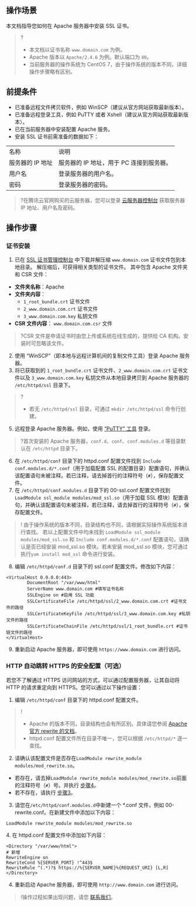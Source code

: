 ## 操作场景
本文档指导您如何在 Apache 服务器中安装 SSL 证书。
>?
>- 本文档以证书名称 `www.domain.com` 为例。
>- Apache 版本以 `Apache/2.4.6` 为例。默认端口为 `80`。
>- 当前服务器的操作系统为 CentOS 7，由于操作系统的版本不同，详细操作步骤略有区别。

## 前提条件
- 已准备远程文件拷贝软件，例如 WinSCP（建议从官方网站获取最新版本）。
- 已准备远程登录工具，例如 PuTTY 或者 Xshell（建议从官方网站获取最新版本）。
- 已在当前服务器中安装配置 Apache 服务。
- 安装 SSL 证书前需准备的数据如下：
<table>
<tr>
<td>名称</td>
<td>说明</td>
</tr>
<tr>
<td>服务器的 IP 地址</td>
<td>服务器的 IP 地址，用于 PC 连接到服务器。</td>
</tr>
<tr>
<td>用户名</td>
<td>登录服务器的用户名。</td>
</tr>
<tr>
<td>密码</td>
<td> 登录服务器的密码。</td>
</tr>
</table>

>?在腾讯云官网购买的云服务器，您可以登录 [云服务器控制台](https://console.cloud.tencent.com/cvm)  获取服务器 IP 地址、用户名及密码。

## 操作步骤

### 证书安装
1. 已在 [SSL 证书管理控制台](https://console.cloud.tencent.com/ssl) 中下载并解压缩 `www.domain.com` 证书文件包到本地目录。
解压缩后，可获得相关类型的证书文件。 其中包含 Apache 文件夹和 CSR 文件：
 - **文件夹名称**：Apache
 - **文件夹内容**：
    - `1_root_bundle.crt` 证书文件
    - `2_www.domain.com.crt` 证书文件
    - `3_www.domain.com.key` 私钥文件
  - **CSR 文件内容**：	`www.domain.com.csr` 文件
  >?CSR 文件是申请证书时由您上传或系统在线生成的，提供给 CA 机构。安装时可忽略该文件。
2. 使用 “WinSCP”（即本地与远程计算机间的复制文件工具）登录 Apache 服务器。
3. 将已获取到的 `1_root_bundle.crt` 证书文件、`2_www.domain.com.crt` 证书文件以及 `3_www.domain.com.key` 私钥文件从本地目录拷贝到 Apache 服务器的 `/etc/httpd/ssl` 目录下。
>? 
>- 若无 `/etc/httpd/ssl` 目录，可通过 `mkdir /etc/httpd/ssl` 命令行创建。
5. 远程登录 Apache 服务器。例如，使用 [“PuTTY” 工具](https://cloud.tencent.com/document/product/213/35699#.E6.93.8D.E4.BD.9C.E6.AD.A5.E9.AA.A4) 登录。
>?首次安装的 Apache 服务器，`conf.d`、`conf`、`conf.modules.d` 等目录默认在 `/etc/httpd` 目录下。
6. 在 `/etc/httpd/conf` 目录下的 httpd.conf 配置文件找到 `Include conf.modules.d/*.conf`（用于加载配置 SSL 的配置目录）配置语句，并确认该配置语句未被注释。若已注释，请去掉首行的注释符号（`#`），保存配置文件。
7. 在 `/etc/httpd/conf.modules.d` 目录下的 00-ssl.conf 配置文件找到 `LoadModule ssl_module modules/mod_ssl.so`（用于加载 SSL 模块）配置语句，并确认该配置语句未被注释，若已注释，请去掉首行的注释符号（`#`），保存配置文件。
 >! 由于操作系统的版本不同，目录结构也不同，请根据实际操作系统版本进行查找。
> 若以上配置文件中均未找到 `LoadModule ssl_module modules/mod_ssl.so` 和 `Include conf.modules.d/*.conf` 配置语句，请确认是否已经安装 mod_ssl.so 模块。若未安装 mod_ssl.so 模块，您可通过执行`yum install mod_ssl` 命令进行安装。
8. 编辑 `/etc/httpd/conf.d` 目录下的 ssl.conf 配置文件。修改如下内容：
```
<VirtualHost 0.0.0.0:443>
		DocumentRoot "/var/www/html" 
		ServerName www.domain.com #填写证书名称
		SSLEngine on #启用 SSL 功能
		SSLCertificateFile /etc/httpd/ssl/2_www.domain.com.crt #证书文件的路径
		SSLCertificateKeyFile /etc/httpd/ssl/3_www.domain.com.key #私钥文件的路径
		SSLCertificateChainFile /etc/httpd/ssl/1_root_bundle.crt #证书链文件的路径
</VirtualHost>
```
9. 重新启动 Apache 服务器，即可使用 `https://www.domain.com` 进行访问。

### HTTP 自动跳转 HTTPS 的安全配置（可选）
若您不了解通过 HTTPS 访问网站的方式，可以通过配置服务器，让其自动将 HTTP 的请求重定向到 HTTPS。您可以通过以下操作设置：
1. 编辑 `/etc/httpd/conf` 目录下的 httpd.conf 配置文件。
>!
>- Apache 的版本不同，目录结构也会有所区别。具体请您参阅 [Apache 官方 rewrite 的文档](http://httpd.apache.org/docs/2.4/mod/mod_rewrite.html)。
>- httpd.conf 配置文件所在目录不唯一，您可以根据 `/etc/httpd/*` 逐一查找。
2. 请确认该配置文件是否存在`LoadModule rewrite_module modules/mod_rewrite.so`。
 - 若存在，请去掉`LoadModule rewrite_module modules/mod_rewrite.so`前面的注释符号（`#`）号。并执行 [步骤4](#step4)。
 - 若不存在，请执行 [步骤3](#step3)。
 <span id="step3"></span>
3. 请您在`/etc/httpd/conf.modules.d`中新建一个 \*.conf 文件，例如 00-rewrite.conf。在新建文件中添加以下内容：
 ```
 LoadModule rewrite_module modules/mod_rewrite.so
```
<span id="step4"></span>
4. 在 httpd.conf 配置文件中添加如下内容：
```
<Directory "/var/www/html"> 
# 新增
RewriteEngine on
RewriteCond %{SERVER_PORT} !^443$
RewriteRule ^(.*)?$ https://%{SERVER_NAME}%{REQUEST_URI} [L,R]
</Directory>
```
4. 重新启动 Apache 服务器，即可使用 `http://www.domain.com` 进行访问。

>!操作过程如果出现问题，请您 [联系我们](https://cloud.tencent.com/document/product/400/35259)。

